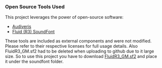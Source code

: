 ### Open Source Tools Used

This project leverages the power of open-source software:

- [Audiveris](https://github.com/Audiveris/audiveris)
- [Fluid (R3) SoundFont](https://member.keymusician.com/Member/FluidR3_GM/index.html)

These tools are included as external components and were not modified. Please refer to their respective licenses for full usage details.
Also FluidR3_GM.sf2 had to be deleted when uploading to github due to it large size. So to use this project you have to download [FluidR3_GM.sf2](https://keymusician01.s3.amazonaws.com/FluidR3_GM.zip) and place it under the soundfont folder.
